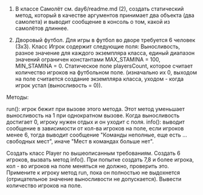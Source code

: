 1) В классе Самолёт см. day6/readme.md (2), создать статический метод, который в качестве аргументов
принимает два объекта (два самолета) и выводит сообщение в консоль о том, какой из самолётов длиннее.

2) Дворовый футбол.
Для игры в футбол во дворе требуется 6 человек (3x3).
Класс Игрок содержит следующие поля: 
 Выносливость, разное значение для каждого экземпляра класса, единый диапазон значений ограничен константами
 MAX_STAMINA = 100, MIN_STAMINA = 0.
Статическое поле playersCount, которое считает количество игроков на футбольном поле.
   (изначально их 0, выходом на поле считается создание экземпляра класса, уходом - когда игрок устал (выносливость = 0)).

Методы:

run(): игрок бежит при вызове этого метода. Этот метод уменьшает выносливость на 1 при однократном вызове.
Когда выносливость достигает 0, игроку нужен отдых и он уходит с поля.
info(): выводит сообщение в зависимости от кол-ва игроков на поле, если игроков менее 6,
тогда выводит сообщение "Команды неполные, еще есть ... свободных мест",
иначе "Мест в командах больше нет".

Создать класс Player по вышеописанным требованиям. 
Создать 6 игроков, вызвать метод info(). При попытке создать 7,8 и более игрока,
кол - во игроков на поле меняться не должно, проверить это.
Примените к игроку метод run, пока он полностью не выдохнется
(отрицательное значение выносливости не допускается). Вывести количество игроков на поле.

